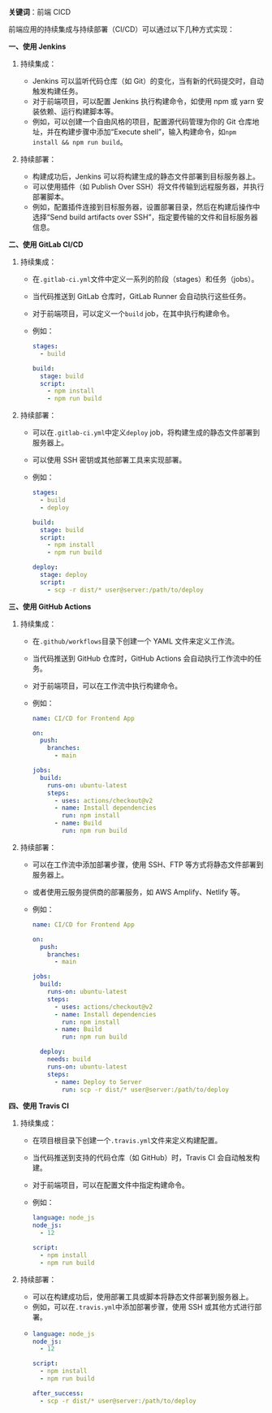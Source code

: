 **关键词**：前端 CICD

前端应用的持续集成与持续部署（CI/CD）可以通过以下几种方式实现：

**一、使用 Jenkins**

1. 持续集成：

   - Jenkins 可以监听代码仓库（如 Git）的变化，当有新的代码提交时，自动触发构建任务。
   - 对于前端项目，可以配置 Jenkins 执行构建命令，如使用 npm 或 yarn 安装依赖、运行构建脚本等。
   - 例如，可以创建一个自由风格的项目，配置源代码管理为你的 Git 仓库地址，并在构建步骤中添加“Execute shell”，输入构建命令，如`npm install && npm run build`。

2. 持续部署：
   - 构建成功后，Jenkins 可以将构建生成的静态文件部署到目标服务器上。
   - 可以使用插件（如 Publish Over SSH）将文件传输到远程服务器，并执行部署脚本。
   - 例如，配置插件连接到目标服务器，设置部署目录，然后在构建后操作中选择“Send build artifacts over SSH”，指定要传输的文件和目标服务器信息。

**二、使用 GitLab CI/CD**

1. 持续集成：

   - 在`.gitlab-ci.yml`文件中定义一系列的阶段（stages）和任务（jobs）。
   - 当代码推送到 GitLab 仓库时，GitLab Runner 会自动执行这些任务。
   - 对于前端项目，可以定义一个`build` job，在其中执行构建命令。
   - 例如：

     ```yaml
     stages:
       - build

     build:
       stage: build
       script:
         - npm install
         - npm run build
     ```

2. 持续部署：

   - 可以在`.gitlab-ci.yml`中定义`deploy` job，将构建生成的静态文件部署到服务器上。
   - 可以使用 SSH 密钥或其他部署工具来实现部署。
   - 例如：

     ```yaml
     stages:
       - build
       - deploy

     build:
       stage: build
       script:
         - npm install
         - npm run build

     deploy:
       stage: deploy
       script:
         - scp -r dist/* user@server:/path/to/deploy
     ```

**三、使用 GitHub Actions**

1. 持续集成：

   - 在`.github/workflows`目录下创建一个 YAML 文件来定义工作流。
   - 当代码推送到 GitHub 仓库时，GitHub Actions 会自动执行工作流中的任务。
   - 对于前端项目，可以在工作流中执行构建命令。
   - 例如：

     ```yaml
     name: CI/CD for Frontend App

     on:
       push:
         branches:
           - main

     jobs:
       build:
         runs-on: ubuntu-latest
         steps:
           - uses: actions/checkout@v2
           - name: Install dependencies
             run: npm install
           - name: Build
             run: npm run build
     ```

2. 持续部署：

   - 可以在工作流中添加部署步骤，使用 SSH、FTP 等方式将静态文件部署到服务器上。
   - 或者使用云服务提供商的部署服务，如 AWS Amplify、Netlify 等。
   - 例如：

     ```yaml
     name: CI/CD for Frontend App

     on:
       push:
         branches:
           - main

     jobs:
       build:
         runs-on: ubuntu-latest
         steps:
           - uses: actions/checkout@v2
           - name: Install dependencies
             run: npm install
           - name: Build
             run: npm run build

       deploy:
         needs: build
         runs-on: ubuntu-latest
         steps:
           - name: Deploy to Server
             run: scp -r dist/* user@server:/path/to/deploy
     ```

**四、使用 Travis CI**

1. 持续集成：

   - 在项目根目录下创建一个`.travis.yml`文件来定义构建配置。
   - 当代码推送到支持的代码仓库（如 GitHub）时，Travis CI 会自动触发构建。
   - 对于前端项目，可以在配置文件中指定构建命令。
   - 例如：

     ```yaml
     language: node_js
     node_js:
       - 12

     script:
       - npm install
       - npm run build
     ```

2. 持续部署：

   - 可以在构建成功后，使用部署工具或脚本将静态文件部署到服务器上。
   - 例如，可以在`.travis.yml`中添加部署步骤，使用 SSH 或其他方式进行部署。
   - ```yaml
     language: node_js
     node_js:
       - 12

     script:
       - npm install
       - npm run build

     after_success:
       - scp -r dist/* user@server:/path/to/deploy
     ```
